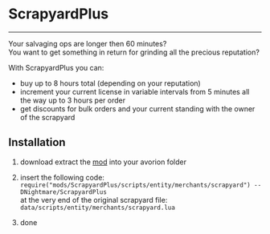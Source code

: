 # ScrapyardPlus

___
Your salvaging ops are longer then 60 minutes?  
You want to get something in return for grinding all the precious reputation?  

With ScrapyardPlus you can:
* buy up to 8 hours total (depending on your reputation)
* increment your current license in variable intervals from 5 minutes all the way up to 3 hours per order
* get discounts for bulk orders and your current standing with the owner of the scrapyard

## Installation
1. download extract the [mod](https://github.com/ctcDNightmare/avorion-scrapyardplus/files/1301082/ScrapyardPlus-1.0.0.zip) into your avorion folder

2. insert the following code:  
``
require("mods/ScrapyardPlus/scripts/entity/merchants/scrapyard") -- DNightmare/ScrapyardPlus
``  
at the very end of the original scrapyard file:  
``data/scripts/entity/merchants/scrapyard.lua``

3. done